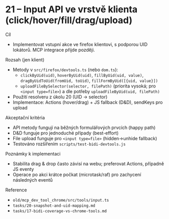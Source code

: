 # 21 – Input API ve vrstvě klienta (click/hover/fill/drag/upload)

Cíl

- Implementovat vstupní akce ve firefox klientovi, s podporou UID lokátorů. MCP integrace přijde později.

Rozsah (jen klient)

- Metody v `src/firefox/devtools.ts` (nebo `dom.ts`):
  - `clickByUid(uid)`, `hoverByUid(uid)`, `fillByUid(uid, value)`, `dragByUidToUid(fromUid, toUid)`, `fillFormByUid([{uid, value}])`
  - `uploadFileBySelector(selector, filePath)` (priorita vysoká; pro `<input type=file>`) a dle potřeby `uploadFileByUid(uid, filePath)`
- Použití resolveru z úkolu 20 (UID → selector)
- Implementace: Actions (hover/drag) + JS fallback (D&D), sendKeys pro upload

Akceptační kritéria

- API metody fungují na běžných formulářových prvcích (happy path)
- D&D funguje pro jednoduché případy (best-effort)
- File upload funguje pro `<input type=file>` (hidden→unhide fallback)
- Testováno rozšířením `scripts/test-bidi-devtools.js`

Poznámky k implementaci

- Stabilita drag & drop často závisí na webu; preferovat Actions, případně JS eventy
- Operace po akci krátce počkat (microtask/raf) pro zachycení následných eventů

Reference

- `old/mcp_dev_tool_chrome/src/tools/input.ts`
- `tasks/20-snapshot-and-uid-mapping.md`
- `tasks/17-bidi-coverage-vs-chrome-tools.md`
